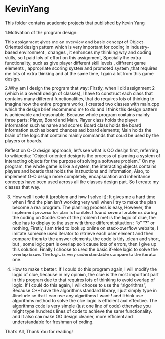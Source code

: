 # KevinYang
This folder contains academic projects that published by Kevin Yang

1.Motivation of the program design:

This assignment gives me an overview and basic concept of Object-Oriented design pattern which is very important for coding in industry-based environment , changes , it enhances my thinking way and coding skills, so I paid lots of effort on this assignment, Specially the extra functionality, such as give player different skill levels ,  different game elements , appropriate scoring system and promoted system ,that requires me lots of extra thinking and at the same time, I gain a lot from this game design. 

2.Why am I design the program that way:
 Firstly, when I did assignment 2 (which is a overall design of classes), I have to construct each class that contains many different functionalities, that do requires lots of thinking to imagine how the entire program works, I created two classes with main.cpp which the design brief recommend me to do and I think this design pattern is achievable and reasonable. 
Because whole program contains mainly three parts: Player, Board and Main.
Player class holds the player information such as name and scores;
Board class holds the board information such as board chances and board elements;
Main holds the brain of the logic that contains mainly commands that could be used by the players or boards.

Reflect on O-O design approach, let’s see what is OO design first, referring to wikipedia:
“Object-oriented design is the process of planning a system of interacting objects for the purpose of solving a software problem.”
On my program, the whole game is like a system, the interacting objects contains players and boards that holds the instructions and information, Also, to implement O-O design more completely,  encapsulation and inheritance concepts have been used across all the classes design part. So I create my classes that way.

3. How well I code it (problem and how I solve it):
 It gives me a hard time when I find the plan isn’t working very well when I try to make the plan become a real program. The planning process is easy, However, the implement process for plan is horrible.  I found several problems during the coding on Xcode. One of the problem I met is the logic of clue, the clue has to display to the user with three different situation : “o” “?” or nothing, Firstly, I am tried to look up online on stack-overflow website, I imitate someone used iterator to retrieve each user element and then compare them to the answer elements, the code is tidy ,clean and short, but , some logic part is overlap so it cause lots of errors, then I give up this solution. Finally I choose to used the basic if-else logic to solve the overlap issue. The logic is very understandable compare to the iterator one.


4. How to make it better:
	If I could do this program again, I will modify the logic of clue, because in my opinion, the clue is the most important part in this program due to that requires lots of thinking to avoid overlap of logic. If I could do this again, I will choose to use the “algorithms”, Because C++ have the algorithms standard library, I just simply type in #include <algorithms> so that I can use any algorithms I want ! and I think use algorithms method to solve the clue logic is efficient and effective. The algorithms code is very simple (just one line of code) otherwise  you might type hundreds lines of code to achieve the same functionality. and It also can make OO design cleaner, more efficient and understandable for freshman of coding.



That’s All, Thank You for reading! 
